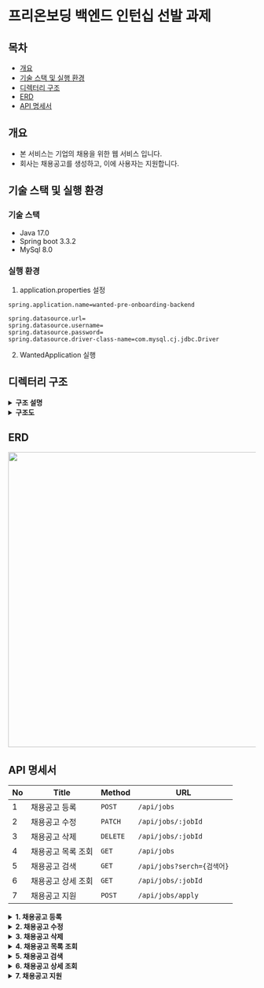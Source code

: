 # 프리온보딩 백엔드 인턴십 선발 과제

## 목차 

* [개요](#개요)
* [기술 스택 및 실행 환경](#기술-스택-및-실행-환경)
* [디렉터리 구조](#디렉터리-구조)
* [ERD](#erd)
* [API 명세서](#api-명세서)
  
## 개요

- 본 서비스는 기업의 채용을 위한 웹 서비스 입니다.
- 회사는 채용공고를 생성하고, 이에 사용자는 지원합니다.

## 기술 스택 및 실행 환경

### 기술 스택

- Java 17.0
- Spring boot 3.3.2
- MySql 8.0

### 실행 환경
1. application.properties 설정
```
spring.application.name=wanted-pre-onboarding-backend

spring.datasource.url=
spring.datasource.username=
spring.datasource.password=
spring.datasource.driver-class-name=com.mysql.cj.jdbc.Driver
```
2. WantedApplication 실행

## 디렉터리 구조

<details>
<summary><strong>구조 설명</strong></summary>
<div markdown="1">
<br>
디렉터리 구조는 크게 domain과 global로 구분합니다. 
  
- domain : 서비스의 핵심 비즈니스 로직 코드가 도메인별로 구현되어 있습니다.
- global : 핵심 비즈니스 로직에 종속적이지 않고 전역에서 사용할 수 있는 리스폰스 형식, 예외 처리 등을 관리합니다.

### domain

구현해야할 비즈니스 로직에 맞춰 도메인을 구분하였습니다. 도메인의 종류는 아래와 같습니다.
- company : 회사
- job : 채용공고
- job_application_history : 채용공고 지원내역
- user : 사용자

도메인의 하위 패키지는 동일하게 구성되어 있습니다.
- controller : MVC의 controller 레벨의 역할을 수행합니다. 사용자 요청이 진입하는 지점이며 적합한 처리 로직에 분기를 해주는 기능을 수행합니다.
- dto : 해당 도메인에서 비즈니스 로직을 수행할 때 사용하는 dto를 관리합니다. 사용자 요청으로 들어오는 request, 요청에 대한 결과를 담은 response 객체를 주로 관리합니다.
- entity : 해당 도메인에서 핵심으로 사용하는 DB 테이블과 매칭되는 클래스를 관리합니다. entity는 매칭되는 테이블과 동일한 property를 가지고 있습니다.
- repository : Spring Data JPA 구현에 필요한 repository 인터페이스를 관리합니다.
- service : 해당 도메인에서 사용자 요청을 적합한 비즈니스 로직을 통해 필요한 데이터로 가공하는 역할을 수행합니다.
- exception : 해당 도메인에서 발생 가능한 사용자 정의 예외 클래스를 관리합니다.

### global

global은 domain이 공통으로 사용하는 error, util을 관리합니다.

- error : 예외 처리를 관리합니다. GlobalExceptionHandler로 발생한 예외를 domain이 직접 처리하지 않고 전역에서 처리할 수 있도록 구현했습니다.
- util : ApiUtils로 API에서 공통으로 사용하는 response 형식을 관리합니다.
</details>

<details>
<summary><strong>구조도</strong></summary>
<div markdown="1">
  
```
src
├── main
│   ├── java
│   │   └── com
│   │       └── example
│   │           └── wanted
│   │               ├── WantedApplication.java
│   │               ├── domain
│   │               │   ├── company
│   │               │   │   ├── entity
│   │               │   │   │   └── Company.java
│   │               │   │   └── repository
│   │               │   │       └── CompanyRepository.java
│   │               │   ├── job
│   │               │   │   ├── controller
│   │               │   │   │   └── JobController.java
│   │               │   │   ├── dto
│   │               │   │   │   ├── ApplyJobRequestDto.java
│   │               │   │   │   ├── ApplyJobResponseDto.java
│   │               │   │   │   ├── JobDetailResponseDto.java
│   │               │   │   │   ├── JobInfoResponseDto.java
│   │               │   │   │   ├── JobResponseDto.java
│   │               │   │   │   ├── RegisterJobRequestDto.java
│   │               │   │   │   └── UpdateJobRequestDto.java
│   │               │   │   ├── entity
│   │               │   │   │   └── Job.java
│   │               │   │   ├── exception
│   │               │   │   │   ├── CompanyNotFoundException.java
│   │               │   │   │   ├── JobApplicationDuplicatedException.java
│   │               │   │   │   ├── JobNotFoundException.java
│   │               │   │   │   └── UserNotFoundException.java
│   │               │   │   ├── repository
│   │               │   │   │   └── JobRepository.java
│   │               │   │   └── service
│   │               │   │       └── JobService.java
│   │               │   ├── job_application_history
│   │               │   │   ├── entity
│   │               │   │   │   └── JobApplicationHistory.java
│   │               │   │   ├── repository
│   │               │   │   │   └── JobApplicaionHistoryRepository.java
│   │               │   │   └── service
│   │               │   │       └── JobApplicationHistoryService.java
│   │               │   └── user
│   │               │       ├── entity
│   │               │       │   └── User.java
│   │               │       └── repository
│   │               │           └── UserRepository.java
│   │               └── global
│   │                   ├── error
│   │                   │   └── GlobalExceptionHandler.java
│   │                   └── util
│   │                       └── ApiUtils.java
│   └── resources
│       ├── application.properties
│       ├── static
│       └── templates
└── test
    └── java
        └── com
            └── example
                └── wanted
                    ├── WantedApplicationTests.java
                    └── domain
                        ├── company
                        │   └── repository
                        │       └── CompanyRepositoryTest.java
                        ├── job
                        │   ├── controller
                        │   │   └── JobControllerTest.java
                        │   ├── repository
                        │   │   └── JobRepositoryTest.java
                        │   └── service
                        │       └── JobServiceTest.java
                        └── job_application_history
                            ├── repository
                            │   └── JobApplicaionHistoryRepositoryTest.java
                            └── service
                                └── JobApplicationHistoryServiceTest.java
```

</details>

## ERD

<img src = "https://github.com/user-attachments/assets/760523f0-d45e-4a23-b88e-f1d915b48d61" width="600">

## API 명세서

| No | Title      | Method   | URL                     | 
|----|------------|----------|-------------------------|
| 1  | 채용공고 등록    | `POST`   | `/api/jobs`             | 
| 2  | 채용공고 수정    | `PATCH`  | `/api/jobs/:jobId`      |   
| 3  | 채용공고 삭제    | `DELETE` | `/api/jobs/:jobId`      |    
| 4  | 채용공고 목록 조회 | `GET`    | `/api/jobs`             |    
| 5  | 채용공고 검색    | `GET`    | `/api/jobs?serch={검색어}` |    
| 6  | 채용공고 상세 조회 | `GET`    | `/api/jobs/:jobId`      |     
| 7  | 채용공고 지원    | `POST`   | `/api/jobs/apply`       | 

<details>
<summary><strong>1. 채용공고 등록</strong></summary>
<div markdown="1">
<br>

회사는 아래 데이터와 같이 채용공고를 등록합니다.

#### URL
```
POST /api/jobs
```

#### Request Body
```json
{
    "company_id": 1,
    "position": "백엔드 주니어 개발자",
    "reward": 1000000,
    "detail": "원티드랩에서 백엔드 주니어 개발자를 채용합니다. 자격요건은..",
    "skill": "Python"
}
```
#### Success Response
- Status Code : 201
```json
{
  "success": true,
  "response": {
    "id": 1,
    "company_id": 1,
    "position": "백엔드 주니어 개발자",
    "reward": 1000000,
    "detail": "원티드랩에서 백엔드 주니어 개발자를 채용합니다. 자격요건은..",
    "skill": "Python",
    "created_at": "2024-07-31 11:27:16",
    "updated_at": "2024-07-31 11:27:16",
  },
  "error": null
}
```

#### Fail Response

1. 존재하지 않은 회사 아이디일 경우
- Status Code : 404
```json
{
    "success": false,
    "response" : null,
    "error": {
        "message": "회사가 존재하지 않습니다.",
        "http_status": "NOT_FOUND"
    }
}
```

2. 유효하지 않은 필드값일 경우
- Status Code : 400

```json
{
  "success": false,
  "response": null,
  "error": {
    "message": {
      "reward": "보상금은 0이상의 숫자여야 합니다.",
      "company_id": "회사 아이디는 필수 요소입니다." or "회사 아이디는 1이상의 숫자여야 합니다.",
      "position": "포지션은 필수 요소입니다."
    },
    "http_status": "BAD_REQUEST"
  }
}
```
</details>

<details>
<summary><strong>2. 채용공고 수정</strong></summary>
<div markdown="1">
<br>

회사는 아래 데이터와 같이 채용공고를 수정합니다.
(회사 id 이외 모두 수정 가능합니다.)

#### URL
```
PATCH /api/jobs/:jobId
```

#### Request Body
```json
{
    "position": "백엔드 주니어 개발자",
    "reward": 1500000, # 변경됨
    "detail": "원티드랩에서 백엔드 주니어 개발자를 '적극' 채용합니다. 자격요건은..", # 변경됨
    "skill": "Python"
}
```
or
```json
{
    "position": "백엔드 주니어 개발자",
    "reward": 1000000,
    "detail": "원티드랩에서 백엔드 주니어 개발자를 채용합니다. 자격요건은..",
    "skill": "Django" # 변경됨
}
```

#### Success Response

- Status Code : 200
```json
{
    "success": true,
    "response": {
        "id": 1,
        "company_id": 1,
        "position": "백엔드 주니어 개발자",
        "reward": 1500000,
        "detail": "원티드랩에서 백엔드 주니어 개발자를 '적극' 채용합니다. 자격요건은..",
        "skill": "Python",
        "created_at": "2024-07-31 13:04:01",
        "updated_at": "2024-07-31 19:05:36",
    },
    "error": null
}
```

#### Fail Response

1. 존재하지 않은 채용공고 아이디일 경우
- Status Code : 404
```json
{
    "success": false,
    "response": null,
    "error": {
        "message": "0번 채용공고가 존재하지 않습니다.",
        "http_status": "NOT_FOUND"
    }
}
```

2. 유효하지 않은 필드값일 경우
- Status Code : 400
```json
{
  "success": false,
  "response": null,
  "error": {
    "message": {
      "reward": "보상금은 0이상의 숫자여야 합니다.",
      "position": "포지션은 필수 요소입니다."
    },
    "http_status": "BAD_REQUEST"
  }
}
```

</details>

<details>
<summary><strong>3. 채용공고 삭제</strong></summary>
<div markdown="1">
<br>

DB에서 삭제됩니다.

#### URL
```
DELETE /api/jobs/:jobId
```

#### Success Response
- Status Code : 200
```json
{
  "success": true,
  "response": "1번 채용공고가 삭제되었습니다.",
  "error": null
}
```

#### Fail Response
1. 존재하지 않은 채용공고 아이디일 경우
- Status Code : 404
```json
{
    "success": false,
    "response": null,
    "error": {
        "message": "0번 채용공고가 존재하지 않습니다.",
        "http_status": "NOT_FOUND"
    }
}
```

</details>

<details>
<summary><strong>4. 채용공고 목록 조회</strong></summary>
<div markdown="1">
<br>

사용자는 채용공고 목록을 아래와 같이 확인할 수 있습니다.

#### URL
```
get /api/jobs
```

#### Success Response
- Status Code : 200
```json
{
    "success": true,
    "response": [
        {
            "job_id": 1,
            "company_name": "원티드",
            "nation": "한국",
            "area": "서울",
            "position": "백엔드 주니어 개발자",
            "reward": 1500000,
            "skill": "Python"
        },
        {
            "job_id": 2,
            "company_name": "네이버",
            "nation": "한국",
            "area": "판교",
            "position": "Django 백엔드 개발자",
            "reward": 1000000,
            "skill": "Django"
        }
    ],
    "error": null
}
```

* 채용공고 목록이 비었을 경우
```json
{
    "success": true,
    "response": [],
    "error": null
}
```

</details>

<details>
<summary><strong>5. 채용공고 검색</strong></summary>
<div markdown="1">
<br>

사용자는 (회사명, 국가, 지역, 채용 포지션, 사용 기술에) 검색어가 포함된 채용공고 목록을 아래와 같이 확인할 수 있습니다.

### URL
```
/api/jobs?serch=Django
```

### Success Response
- Status Code : 200
```json
{
  "success": true,
  "response": [
    {
      "job_id": 11,
      "company_name": "네이버",
      "nation": "한국",
      "area": "판교",
      "position": "Django 백엔드 개발자",
      "reward": 1000000,
      "skill": "Python"
    },
    {
      "job_id": 12,
      "company_name": "원티드",
      "nation": "한국",
      "area": "서울",
      "position": "Python 백엔드 개발자",
      "reward": 1000000,
      "skill": "Django"
    },
    {
      "job_id": 17,
      "company_name": "구글",
      "nation": "미국",
      "area": "뉴욕",
      "position": "Django 백엔드 개발자",
      "reward": 1000000,
      "skill": "Django"
    }
  ],
  "error": null
}
```

* 검색한 채용공고 목록이 비었을 경우
```json
{
    "success": true,
    "response": [],
    "error": null
}
```

</details>

<details>
<summary><strong>6. 채용공고 상세 조회</strong></summary>
<div markdown="1">
<br>

사용자는 채용상세 페이지를 아래와 같이 확인할 수 있습니다.
- “채용내용”이 추가적으로 담겨있음.
- 해당 회사가 올린 다른 채용공고 가 추가적으로 포함됩니다

### URL
```
GET /api/jobs/:jobId
```

### Success Response

```json
{
  "success": true,
  "response": {
    "job_id": 10,
    "company_name": "원티드",
    "nation": "한국",
    "area": "서울",
    "position": "백엔드 주니어 개발자",
    "reward": 1500000,
    "detail": "원티드랩에서 백엔드 주니어 개발자를 채용합니다. 자격요건은..",
    "skill": "Python",
    "other_job_ids": [
      12,
      13,
      14
    ]
  },
  "error": null
}
```

#### Fail Response
1. 존재하지 않은 채용공고 아이디일 경우
- Status Code : 404
```json
{
    "success": false,
    "response": null,
    "error": {
        "message": "0번 채용공고가 존재하지 않습니다.",
        "http_status": "NOT_FOUND"
    }
}
```

</details>

<details>
<summary><strong>7. 채용공고 지원</strong></summary>
<div markdown="1">
<br>

사용자는 채용공고에 아래와 같이 지원합니다.
사용자는 1회만 지원 가능합니다.

### URL
```
POST /api/jobs/apply
```

### Request Body
```json
{
  "job_id": 1,
  "user_id": 2
}
```

### Success Response
- Status Code : 201
```json
{
  "success": true,
  "response": {
    "id": 2,
    "job_id": 1,
    "user_id": 2,
    "created_at": "2024-08-05 14:54:22"
  },
  "error": null
}
```

### Fail Response

1. 유효하지 않은 필드값일 경우
- Status Code : 400
```json
{
    "success": false,
    "response": null,
    "error": {
        "message": {
            "job_id": "채용공고 아이디는 1이상의 숫자여야 합니다.",
            "user_id": "유저 아이디는 1이상의 숫자여야 합니다."
        },
        "http_status": "BAD_REQUEST"
    }
}
```

2. 존재하지 않은 채용공고 아이디일 경우
- Status Code : 404
```json
{
    "success": false,
    "response": null,
    "error": {
        "message": "1번 채용공고가 존재하지 않습니다.",
        "http_status": "NOT_FOUND"
    }
}
```

3. 존재하지 않은 유저 아이디일 경우
- Status Code : 404
```json
{
    "success": false,
    "response": null,
    "error": {
        "message": "2번 유저가 존재하지 않습니다.",
        "http_status": "NOT_FOUND"
    }
}
```

4. 이미 지원한 경우
- Status Code : 409
```json
{
    "success": false,
    "response": null,
    "error": {
        "message": "이미 지원한 채용공고 입니다.",
        "http_status": "CONFILCT"
    }
}
```

</details>


